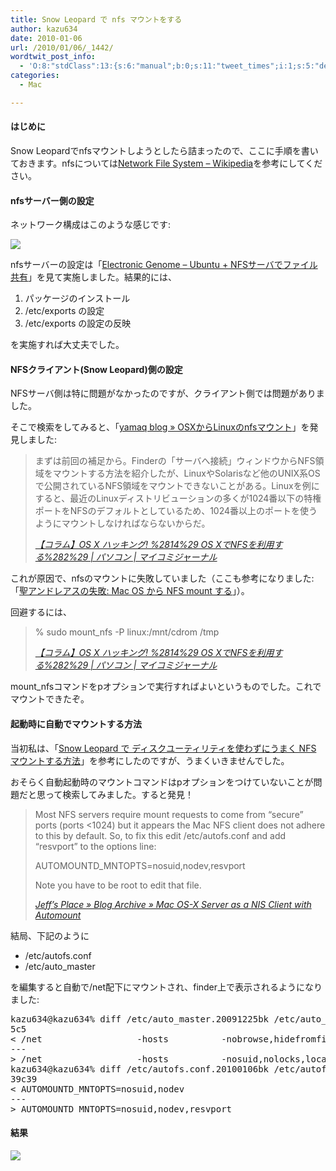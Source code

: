 ```yaml
---
title: Snow Leopard で nfs マウントをする
author: kazu634
date: 2010-01-06
url: /2010/01/06/_1442/
wordtwit_post_info:
  - 'O:8:"stdClass":13:{s:6:"manual";b:0;s:11:"tweet_times";i:1;s:5:"delay";i:0;s:7:"enabled";i:1;s:10:"separation";s:2:"60";s:7:"version";s:3:"3.7";s:14:"tweet_template";b:0;s:6:"status";i:2;s:6:"result";a:0:{}s:13:"tweet_counter";i:2;s:13:"tweet_log_ids";a:1:{i:0;i:5045;}s:9:"hash_tags";a:0:{}s:8:"accounts";a:1:{i:0;s:7:"kazu634";}}'
categories:
  - Mac

---
```

<div class="section">
<h4>
    はじめに
</h4>
  
<p>
    Snow Leopardでnfsマウントしようとしたら詰まったので、ここに手順を書いておきます。nfsについては<a href="http://ja.wikipedia.org/wiki/Network_File_System" onclick="__gaTracker('send', 'event', 'outbound-article', 'http://ja.wikipedia.org/wiki/Network_File_System', 'Network File System &#8211; Wikipedia');" target="_blank">Network File System &#8211; Wikipedia</a>を参考にしてください。
</p>
  
<h4>
    nfsサーバー側の設定
</h4>
  
<p>
    ネットワーク構成はこのような感じです:
</p>
  
<p>
<center>
</center>
</p>
  
<p>
<a href="http://flickr.com/photos/42332031@N02/4250463975/" onclick="__gaTracker('send', 'event', 'outbound-article', 'http://flickr.com/photos/42332031@N02/4250463975/', '');" title="ネットワーク構成"><img src="http://farm5.static.flickr.com/4028/4250463975_1026f0b1df.jpg" /></a>
</p></p> 
  
<p>
    nfsサーバーの設定は「<a href="http://itmst.blog71.fc2.com/blog-entry-89.html" onclick="__gaTracker('send', 'event', 'outbound-article', 'http://itmst.blog71.fc2.com/blog-entry-89.html', 'Electronic Genome &#8211; Ubuntu + NFSサーバでファイル共有');" target="_blank">Electronic Genome &#8211; Ubuntu + NFSサーバでファイル共有</a>」を見て実施しました。結果的には、
</p>
  
<ol>
<li>
      パッケージのインストール
</li>
<li>
      /etc/exports の設定
</li>
<li>
      /etc/exports の設定の反映
</li>
</ol>
  
<p>
    を実施すれば大丈夫でした。
</p>
  
<h4>
    NFSクライアント(Snow Leopard)側の設定
</h4>
  
<p>
    NFSサーバ側は特に問題がなかったのですが、クライアント側では問題がありました。
</p>
  
<p>
    そこで検索をしてみると、「<a href="http://mount-q.com/yamaqblog/?p=1018" onclick="__gaTracker('send', 'event', 'outbound-article', 'http://mount-q.com/yamaqblog/?p=1018', 'yamaq blog &#187; OSXからLinuxのnfsマウント');" target="_blank">yamaq blog &#187; OSXからLinuxのnfsマウント</a>」を発見しました:
</p>
  
<blockquote title="【コラム】OS X ハッキング! %2814%29 OS XでNFSを利用する%282%29 | パソコン | マイコミジャーナル" cite="http://journal.mycom.co.jp/column/osx/014/index.html">
<p>
      まずは前回の補足から。Finderの「サーバへ接続」ウィンドウからNFS領域をマウントする方法を紹介したが、LinuxやSolarisなど他のUNIX系OSで公開されているNFS領域をマウントできないことがある。Linuxを例にすると、最近のLinuxディストリビューションの多くが1024番以下の特権ポートをNFSのデフォルトとしているため、1024番以上のポートを使うようにマウントしなければならないからだ。
</p>
    
<p>
<cite><a href="http://journal.mycom.co.jp/column/osx/014/index.html" onclick="__gaTracker('send', 'event', 'outbound-article', 'http://journal.mycom.co.jp/column/osx/014/index.html', '【コラム】OS X ハッキング! %2814%29 OS XでNFSを利用する%282%29 | パソコン | マイコミジャーナル');" target="_blank">【コラム】OS X ハッキング! %2814%29 OS XでNFSを利用する%282%29 | パソコン | マイコミジャーナル</a></cite>
</p>
</blockquote>
  
<p>
    これが原因で、nfsのマウントに失敗していました（ここも参考になりました: 「<a href="http://pasopia.cocolog-nifty.com/blog/2007/06/mac_os_nfs_moun_cfb6.html" onclick="__gaTracker('send', 'event', 'outbound-article', 'http://pasopia.cocolog-nifty.com/blog/2007/06/mac_os_nfs_moun_cfb6.html', '聖アンドレアスの失敗: Mac OS から NFS mount する');" target="_blank">聖アンドレアスの失敗: Mac OS から NFS mount する</a>」）。
</p>
  
<p>
    回避するには、
</p>
  
<blockquote title="【コラム】OS X ハッキング! %2814%29 OS XでNFSを利用する%282%29 | パソコン | マイコミジャーナル" cite="http://journal.mycom.co.jp/column/osx/014/index.html">
<p>
      % sudo mount_nfs -P linux:/mnt/cdrom /tmp
</p>
    
<p>
<cite><a href="http://journal.mycom.co.jp/column/osx/014/index.html" onclick="__gaTracker('send', 'event', 'outbound-article', 'http://journal.mycom.co.jp/column/osx/014/index.html', '【コラム】OS X ハッキング! %2814%29 OS XでNFSを利用する%282%29 | パソコン | マイコミジャーナル');" target="_blank">【コラム】OS X ハッキング! %2814%29 OS XでNFSを利用する%282%29 | パソコン | マイコミジャーナル</a></cite>
</p>
</blockquote>
  
<p>
    mount_nfsコマンドをpオプションで実行すればよいというものでした。これでマウントできたぞ。
</p>
  
<h4>
    起動時に自動でマウントする方法
</h4>
  
<p>
    当初私は、「<a href="http://dmsolutions.jp/wp/2009/10/17/snow-leopard-%E3%81%A7-%E3%83%87%E3%82%A3%E3%82%B9%E3%82%AF%E3%83%A6%E3%83%BC%E3%83%86%E3%82%A3%E3%83%AA%E3%83%86%E3%82%A3%E3%82%92%E4%BD%BF%E3%82%8F%E3%81%9A%E3%81%AB%E3%81%86%E3%81%BE%E3%81%8F-nfs/" onclick="__gaTracker('send', 'event', 'outbound-article', 'http://dmsolutions.jp/wp/2009/10/17/snow-leopard-%E3%81%A7-%E3%83%87%E3%82%A3%E3%82%B9%E3%82%AF%E3%83%A6%E3%83%BC%E3%83%86%E3%82%A3%E3%83%AA%E3%83%86%E3%82%A3%E3%82%92%E4%BD%BF%E3%82%8F%E3%81%9A%E3%81%AB%E3%81%86%E3%81%BE%E3%81%8F-nfs/', 'Snow Leopard で ディスクユーティリティを使わずにうまく NFS マウントする方法');" target="_blank">Snow Leopard で ディスクユーティリティを使わずにうまく NFS マウントする方法</a>」を参考にしたのですが、うまくいきませんでした。
</p>
  
<p>
    おそらく自動起動時のマウントコマンドはpオプションをつけていないことが問題だと思って検索してみました。すると発見！
</p>
  
<blockquote title="Jeff’s Place &#187; Blog Archive &#187; Mac OS-X Server as a NIS Client with Automount" cite="http://www.jeff.com/2009/mac-os-x-server-as-a-nis-client-with-automount/">
<p>
      Most NFS servers require mount requests to come from “secure” ports (ports <1024) but it appears the Mac NFS client does not adhere to this by default. So, to fix this edit /etc/autofs.conf and add “resvport” to the options line:
</p>
    
<p>
</p>
    
<p>
      AUTOMOUNTD_MNTOPTS=nosuid,nodev,resvport
</p>
    
<p>
</p>
    
<p>
      Note you have to be root to edit that file.
</p>
    
<p>
<cite><a href="http://www.jeff.com/2009/mac-os-x-server-as-a-nis-client-with-automount/" onclick="__gaTracker('send', 'event', 'outbound-article', 'http://www.jeff.com/2009/mac-os-x-server-as-a-nis-client-with-automount/', 'Jeff’s Place &#187; Blog Archive &#187; Mac OS-X Server as a NIS Client with Automount');" target="_blank">Jeff’s Place &#187; Blog Archive &#187; Mac OS-X Server as a NIS Client with Automount</a></cite>
</p>
</blockquote>
  
<p>
    結局、下記のように
</p>
  
<ul>
<li>
      /etc/autofs.conf
</li>
<li>
      /etc/auto_master
</li>
</ul>
  
<p>
    を編集すると自動で/net配下にマウントされ、finder上で表示されるようになりました:
</p>
  
<pre class="syntax-highlight">
kazu634@kazu634% diff /etc/auto_master.20091225bk /etc/auto_master                          ~ <span class="synStatement">[</span><span class="synConstant">920</span><span class="synStatement">]</span>
5c5
<span class="synStatement">&#60;</span> /net                  <span class="synSpecial">-hosts</span>          <span class="synSpecial">-nobrowse</span>,hidefromfinder,nosuid
---
<span class="synStatement">&#62;</span> /net                  <span class="synSpecial">-hosts</span>          <span class="synSpecial">-nosuid</span>,nolocks,locallocks
kazu634@kazu634% diff /etc/autofs.conf.20100106bk /etc/autofs.conf                          ~ <span class="synStatement">[</span><span class="synConstant">919</span><span class="synStatement">]</span>
39c39
<span class="synStatement">&#60;</span> <span class="synIdentifier">AUTOMOUNTD_MNTOPTS</span>=nosuid,nodev
---
<span class="synStatement">&#62;</span> <span class="synIdentifier">AUTOMOUNTD_MNTOPTS</span>=nosuid,nodev,resvport
</pre>
  
<h4>
    結果
</h4>
  
<p>
<center>
</center>
</p>
  
<p>
<a href="http://flickr.com/photos/42332031@N02/4250499039/" onclick="__gaTracker('send', 'event', 'outbound-article', 'http://flickr.com/photos/42332031@N02/4250499039/', '');" title="Finderでnfsのマウントポイントを開く"><img src="http://farm3.static.flickr.com/2702/4250499039_444e298290.jpg" /></a>
</p></p>
</div>